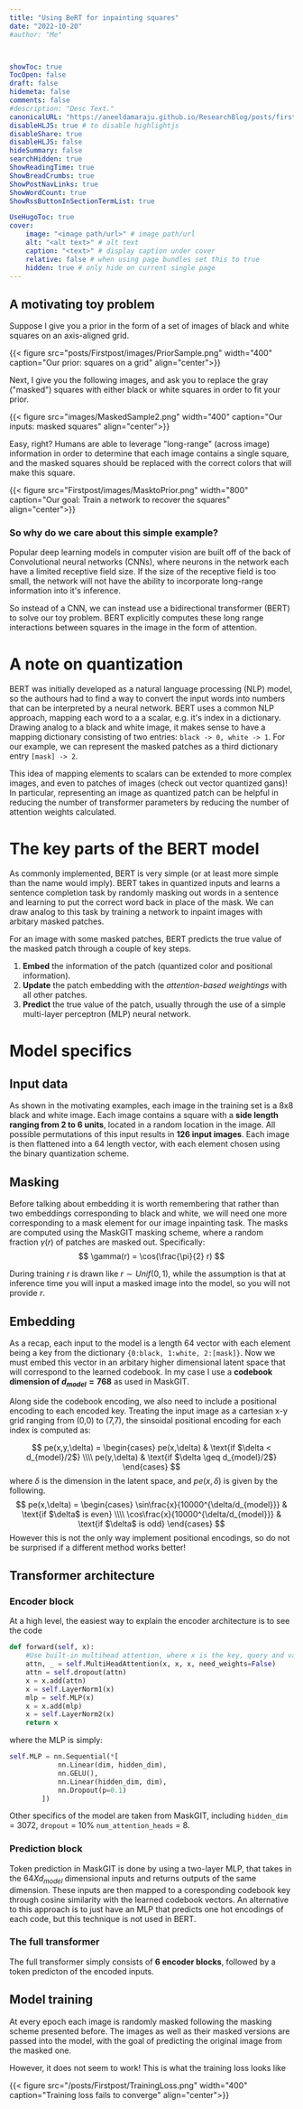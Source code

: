 ```yaml
---
title: "Using BeRT for inpainting squares"
date: "2022-10-20"
#author: "Me"



showToc: true
TocOpen: false
draft: false
hidemeta: false
comments: false
#description: "Desc Text."
canonicalURL: "https://aneeldamaraju.github.io/ResearchBlog/posts/firstpost/firstpost/"
disableHLJS: true # to disable highlightjs
disableShare: true
disableHLJS: false
hideSummary: false
searchHidden: true
ShowReadingTime: true
ShowBreadCrumbs: true
ShowPostNavLinks: true
ShowWordCount: true
ShowRssButtonInSectionTermList: true

UseHugoToc: true
cover:
    image: "<image path/url>" # image path/url
    alt: "<alt text>" # alt text
    caption: "<text>" # display caption under cover
    relative: false # when using page bundles set this to true
    hidden: true # only hide on current single page
---
```

## A motivating toy problem

Suppose I give you a prior in the form of a set of images of black and white squares on an axis-aligned grid.


{{< figure src="posts/Firstpost/images/PriorSample.png" width="400" caption="Our prior: squares on a grid" align="center">}}


Next, I give you the following images, and ask you to replace the gray ("masked") squares with either black or white squares in order to fit your prior. 

{{< figure src="images/MaskedSample2.png" width="400" caption="Our inputs: masked squares" align="center">}}

Easy, right? Humans are able to leverage "long-range" (across image) information in order to determine that each image contains a single square, and the masked squares should be replaced with the correct colors that will make this square.

{{< figure src="Firstpost/images/MasktoPrior.png" width="800" caption="Our goal: Train a network to recover the squares" align="center">}}

### So why do we care about this simple example?
Popular deep learning models in computer vision are built off of the back of Convolutional neural networks (CNNs), where neurons in the network each have a limited receptive field size. If the size of the receptive field is too small, the network will not have the ability to incorporate long-range information into it's inference. 

So instead of a CNN, we can instead use a bidirectional transformer (BERT) to solve our toy problem. BERT explicitly computes these long range interactions between squares in the image in the form of attention. 

# A note on quantization

BERT was initially developed as a natural language processing (NLP) model, so the authours had to find a way to convert the input words into numbers that can be interpreted by a neural network. BERT uses a common NLP approach, mapping each word to a a scalar, e.g. it's index in a dictionary. Drawing analog to a black and white image, it makes sense to have a mapping dictionary consisting of two entries: ```black -> 0, white -> 1```. For our example, we can represent the masked patches as a third dictionary entry ```[mask] -> 2```.

This idea of mapping elements to scalars can be extended to more complex images, and even to patches of images (check out vector quantized gans)! In particular, representing an image as quantized patch can be helpful in reducing the number of transformer parameters by reducing the number of attention weights calculated.   


# The key parts of the BERT model

As commonly implemented, BERT is very simple (or at least more simple than the name would imply). BERT takes in quantized inputs and learns a sentence completion task by randomly masking out words in a sentence and learning to put the correct word back in place of the mask. We can draw analog to this task by training a network to inpaint images with arbitary masked patches.

For an image with some masked patches, BERT predicts the true value of the masked patch through a couple of key steps.

1. **Embed** the information of the patch (quantized color and positional information). 
2. **Update** the patch embedding with the *attention-based weightings* with all other patches.
3. **Predict** the true value of the patch, usually through the use of a simple multi-layer perceptron (MLP) neural network.

# Model specifics

## Input data

As shown in the motivating examples, each image in the training set is a 8x8 black and white image.  Each image contains a square with a **side length ranging from 2 to 6 units**, located in a random location in the image. All possible permutations of this input results in **126 input images**. Each image is then flattened into a 64 length vector, with each element chosen using the binary quantization scheme. 

## Masking

Before talking about embedding it is worth remembering that rather than two embeddings corresponding to black and white, we will need one more corresponding to a mask element for our image inpainting task. The masks are computed using the MaskGIT masking scheme, where a random fraction $\gamma(r)$ of patches are masked out. Specifically:
$$
\gamma(r) = \cos(\frac{\pi}{2} r)
$$

During training $r$ is drawn like $r \sim Unif(0,1)$, while the assumption is that at inference time you will input a masked image into the model, so you will not provide $r$. 


## Embedding

As a recap, each input to the model is a length 64 vector with each element being a key from the dictionary ```{0:black, 1:white, 2:[mask]}```. Now we must embed this vector in an arbitary higher dimensional latent space that will correspond to the learned codebook. In my case I use a **codebook dimension of $d_{model} = 768$** as used in MaskGIT. 

Along side the codebook encoding, we also need to include a positional encoding to each encoded key. Treating the input image as a cartesian x-y grid ranging from (0,0) to (7,7), the sinsoidal positional encoding for each index is computed as:

$$
pe(x,y,\delta) = \begin{cases} 
pe(x,\delta) & \text{if $\delta < d_{model}/2$} \\\\
pe(y,\delta) & \text{if $\delta \geq d_{model}/2$}
\end{cases}
$$
where $\delta$ is the dimension in the latent space, and $pe(x,\delta)$ is given by the following.
$$
pe(x,\delta) = \begin{cases} 
\sin\frac{x}{10000^{\delta/d_{model}}} & \text{if $\delta$ is even} \\\\
\cos\frac{x}{10000^{\delta/d_{model}}} & \text{if $\delta$ is odd}
\end{cases}
$$
However this is not the only way implement positional encodings, so do not be surprised if a different method works better!

## Transformer architecture

### Encoder block
At a high level, the easiest way to explain the encoder architecture is to see the code

```python {linenos=true}
def forward(self, x):
    #Use built-in multihead attention, where x is the key, query and value
    attn, _ = self.MultiHeadAttention(x, x, x, need_weights=False)
    attn = self.dropout(attn)
    x = x.add(attn)
    x = self.LayerNorm1(x)
    mlp = self.MLP(x)
    x = x.add(mlp)
    x = self.LayerNorm2(x)
    return x
```
where the MLP is simply:
```python {linenos=true}
self.MLP = nn.Sequential(*[
            nn.Linear(dim, hidden_dim),
            nn.GELU(),
            nn.Linear(hidden_dim, dim),
            nn.Dropout(p=0.1)
        ])
```
Other specifics of the model are taken from MaskGIT, including ```hidden_dim``` = 3072, ```dropout``` = 10% ```num_attention_heads``` = 8.

### Prediction block

Token prediction in MaskGIT is done by using a two-layer MLP, that takes in the $64 X d_{model}$ dimensional inputs and returns outputs of the same dimension. These inputs are then mapped to a coresponding codebook key through cosine similarity with the learned codebook vectors.  An alternative to this approach is to just have an MLP that predicts one hot encodings of each code, but this technique is not used in BERT.

### The full transformer

The full transformer simply consists of **6 encoder blocks**, followed by a token predicton of the encoded inputs.

## Model training

At every epoch each image is randomly masked following the masking scheme presented before. The images as well as their masked versions are passed into the model, with the goal of predicting the original image from the masked one.

However, it does not seem to work! This is what the training loss looks like

{{< figure src="/posts/Firstpost/TrainingLoss.png" width="400" caption="Training loss fails to converge" align="center">}}
